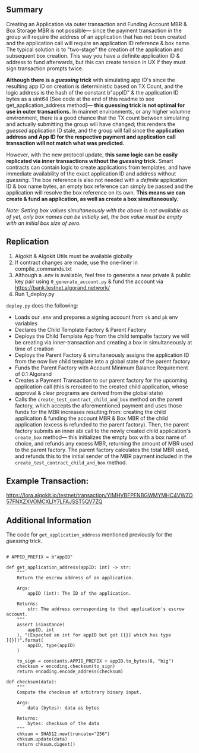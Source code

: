 ## Summary

Creating an Application via outer transaction and Funding Account MBR & Box Storage MBR is not possible— since the payment transaction in the group will require the address of an application that has not been created and the application call will require an application ID reference & box name. The typical solution is to "two-stage" the creation of the application and subsequent box creation. This way you have a definite application ID & address to fund afterwards, but this can create tension in UX if they must sign transaction prompts twice.

**Although there is a *guessing* trick** with simulating app ID's since the resulting app ID on creation is deterministic based on TX Count, and the logic address is the hash of the constant b"appID" & the application ID bytes as a uint64 [See code at the end of this readme to see get_application_address method]— **this guessing trick is not optimal for use in outer transactions.** In mainnet environments, or any higher volumne environment, there is a good chance that the TX count between simulating and actually submitting the group will have changed; this renders the *guessed* application ID stale, and the group will fail since the **application address and App ID for the respective payment and application call transaction will not match what was predicted.**

However, with the new protocol update, **this same logic can be easily replicated via inner transactions without the *guessing* trick.** Smart contracts can contain logic to create applications from templates, and have immediate availability of the exact application ID and address without *guessing*. The box reference is also not needed with a *definite* application ID & box name bytes, an empty box reference can simply be passed and the application will resolve the box reference on its own. **This means we can create & fund an application, as well as create a box simultaneously.**

*Note: Setting box values simultaneously with the above is not available as of yet, only box names can be initially set, the box value must be empty with an initial box size of zero.*

## Replication
1. Algokit & Algokit Utils must be available globally
2. If contract changes are made, use the one-liner in compile_commands.txt
3. Although a .env is available, feel free to generate a new private & public key pair using `0_generate_account.py` & fund the account via https://bank.testnet.algorand.network/
4. Run 1_deploy.py

`deploy.py` does the following:

- Loads our .env and prepares a signing account from `sk` and `pk` env variables
- Declares the Child Template Factory & Parent Factory 
- Deploys the Child Template App from the child tempalte factory we will be creating via inner-transaction and creating a box in simultaneously at time of creation
- Deploys the Parent Factory & simultaneously assigns the application ID from the now live child template into a global state of the parent factory
- Funds the Parent Factory with Account Minimum Balance Requirement of 0.1 Algorand
- Creates a Payment Transaction to our parent factory for the upcoming application call (this is rerouted to the created child application, whose approval & clear programs are derived from the global state)
- Calls the `create_test_contract_child_and_box` method on the parent factory, which accepts the aforementioned payment and uses those funds for the MBR increases resulting from: creating the child application & funding the account MBR & Box MBR of the child application (excess is refunded to the parent factory). Then, the parent factory submits an inner abi call to the newly created child application's `create_box` method— this initializes the empty box with a box name of choice, and refunds any excess MBR, returning the amount of MBR used to the parent factory. The parent factory calculates the total MBR used, and refunds this to the initial sender of the MBR payment included in the `create_test_contract_child_and_box` method.

## Example Transaction:
https://lora.algokit.io/testnet/transaction/YIMHVBFPFNBGWMYMHC4VWZO57FNXZXVOMCXLIY7LFAJSST5QV7ZQ


## Additional Information

The code for `get_application_address` mentioned previously for the *guessing* trick.

```

# APPID_PREFIX = b"appID"

def get_application_address(appID: int) -> str:
    """
    Return the escrow address of an application.

    Args:
        appID (int): The ID of the application.

    Returns:
        str: The address corresponding to that application's escrow account.
    """
    assert isinstance(
        appID, int
    ), "(Expected an int for appID but got [{}] which has type [{}])".format(
        appID, type(appID)
    )

    to_sign = constants.APPID_PREFIX + appID.to_bytes(8, "big")
    checksum = encoding.checksum(to_sign)
    return encoding.encode_address(checksum)

def checksum(data):
    """
    Compute the checksum of arbitrary binary input.

    Args:
        data (bytes): data as bytes

    Returns:
        bytes: checksum of the data
    """
    chksum = SHA512.new(truncate="256")
    chksum.update(data)
    return chksum.digest()
```


